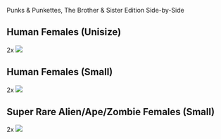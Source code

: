 Punks & Punkettes, The Brother & Sister Edition Side-by-Side


## Human Females (Unisize)

2x
![](i/punkettes_unisize@2px.png)


## Human Females (Small)

2x
![](i/punkettes_small@2px.png)


## Super Rare Alien/Ape/Zombie Females (Small)

2x
![](i/punkettes_superrare@2px.png)




